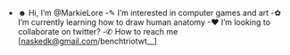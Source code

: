 - ☻  Hi, I’m @MarkieLore
-✎ I’m interested in computer games and art
-✿ I’m currently learning how to draw human anatomy
-♥ I’m looking to collaborate on twitter?
-✆ How to reach me [naskedk@gmail.com/benchtriotwt__]

<!---
MarkieLore/Mark is a ✨ special ✨ repository because xry `README.md` (this file) appears on their GitHub profile!
You can click the Preview link to take a look at your changes.
--->
